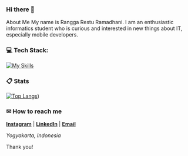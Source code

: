 ### Hi there 👋

About Me
My name is Rangga Restu Ramadhani. I am an enthusiastic informatics student who is curious and interested in new things about IT, especially mobile developers.

###  💻 Tech Stack:

[![My Skills](https://skillicons.dev/icons?i=androidstudio,figma,dart,flutter,html,php,java,css,bootstrap,cpp,git,mysql)](https://github.com/Ranggalawee/)

###  📋 Stats

[![Top Langs](https://readme-stats-delivery-klad.vercel.app/api/top-langs/?username=Ranggalawee&theme=material-palenight&compact=true&layout=compact)](https://github.com/Ranggalawee/))

###  ✉ How to reach me

**[Instagram](https://www.instagram.com/ranggarstu_/)** | **[LinkedIn](www.linkedin.com/in/ranggarstu)** | **[Email](mailto:ranggarestu2307@gmail.com)**

*Yogyakarta, Indonesia*

Thank you!
